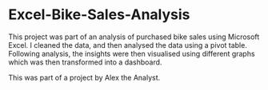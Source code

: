 # Excel-Bike-Sales-Analysis
This project was part of an analysis of purchased bike sales using Microsoft Excel. I cleaned the data, and then analysed the data using a pivot table. Following analysis, the insights were then visualised using different graphs which was then transformed into a dashboard.

This was part of a project by Alex the Analyst. 
